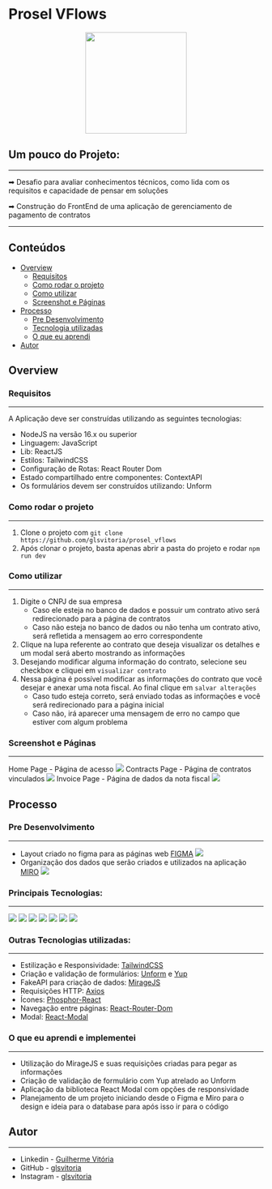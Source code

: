 # Prosel VFlows
<p align="center">
  <img src="https://img.icons8.com/plasticine/2x/circled-play.png" width="200px" height="200px"/></p>
<p align="center">

## Um pouco do Projeto:
---
➡ Desafio para avaliar conhecimentos técnicos, como lida com os requisitos e capacidade de pensar em soluções

➡ Construção do FrontEnd de uma aplicação de gerenciamento de pagamento de contratos

---
## Conteúdos

- [Overview](#overview)
  - [Requisitos](#requisitos)
  - [Como rodar o projeto](#como-rodar-o-projeto)
  - [Como utilizar](#como-utilizar-o-projeto)
  - [Screenshot e Páginas](#screenshot-paginas)
- [Processo](#processo)
  - [Pre Desenvolvimento](#pre-desenvolvimento)
  - [Tecnologia utilizadas](#tecnologias-utilizadas)
  - [O que eu aprendi](#oque-eu-aprendi)
- [Autor](#autor)

## Overview

### Requisitos
---
A Aplicação deve ser construídas utilizando as seguintes tecnologias:
   - NodeJS na versão 16.x ou superior
   - Linguagem: JavaScript
   - Lib: ReactJS
   - Estilos: TailwindCSS
   - Configuração de Rotas: React Router Dom
   - Estado compartilhado entre componentes: ContextAPI
   - Os formulários devem ser construídos utilizando: Unform

### Como rodar o projeto
---
   1. Clone o projeto com `git clone https://github.com/glsvitoria/prosel_vflows`
   2. Após clonar o projeto, basta apenas abrir a pasta do projeto e rodar `npm run dev`

### Como utilizar
---
   1. Digite o CNPJ de sua empresa
      - Caso ele esteja no banco de dados e possuir um contrato ativo será redirecionado para a página de contratos
      - Caso não esteja no banco de dados ou não tenha um contrato ativo, será refletida a mensagem ao erro correspondente
   2. Clique na lupa referente ao contrato que deseja visualizar os detalhes e um modal será aberto mostrando as informações
   3. Desejando modificar alguma informação do contrato, selecione seu checkbox e cliquei em `visualizar contrato`
   4. Nessa página é possível modificar as informações do contrato que você desejar e anexar uma nota fiscal. Ao final clique em `salvar alterações`
      - Caso tudo esteja correto, será enviado todas as informações e você será redirecionado para a página inicial
      - Caso não, irá aparecer uma mensagem de erro no campo que estiver com algum problema

### Screenshot e Páginas
---
Home Page - Página de acesso
![](./public/Home.jpg)
Contracts Page - Página de contratos vinculados
![](./public/Contracts.jpg)
Invoice Page - Página de dados da nota fiscal
![](./public/Invoices.jpg)

## Processo

### Pre Desenvolvimento
---
   - Layout criado no figma para as páginas web [FIGMA](https://www.figma.com/file/JkqBEKycqcIpi6iy4OfsKx/Prosel-VFlows?node-id=0%3A1&t=rPtY5COGQ8Cq5eUl-1)
   ![](./public/Figma.jpg)
   - Organização dos dados que serão criados e utilizados na aplicação [MIRO](https://miro.com/app/board/uXjVPqWx530=/?share_link_id=968923035230)
   ![](./public/Miro.jpg)

### Principais Tecnologias:
---
[<img src="https://img.shields.io/badge/HTML5-E34F26?style=for-the-badge&logo=html5&logoColor=white" />](https://github.com/glsvitoria)
[<img src="https://img.shields.io/badge/Sass-CC6699?style=for-the-badge&logo=sass&logoColor=white" />](https://github.com/glsvitoria)
[<img src="https://img.shields.io/badge/JavaScript-323330?style=for-the-badge&logo=javascript&logoColor=F7DF1E" />](https://github.com/glsvitoria)
[<img src="https://img.shields.io/badge/React-20232A?style=for-the-badge&logo=react&logoColor=61DAFB" />](https://github.com/glsvitoria)
[<img src="https://img.shields.io/badge/TypeScript-007ACC?style=for-the-badge&logo=typescript&logoColor=white" />](https://github.com/glsvitoria)
[<img src="https://img.shields.io/badge/React_Router-CA4245?style=for-the-badge&logo=react-router&logoColor=white" />](https://github.com/glsvitoria)
[<img src="https://img.shields.io/badge/Tailwind_CSS-38B2AC?style=for-the-badge&logo=tailwind-css&logoColor=white" />](https://github.com/glsvitoria)

### Outras Tecnologias utilizadas:
---
   - Estilização e Responsividade: [TailwindCSS](https://tailwindcss.com)
   - Criação e validação de formulários: [Unform](https://unform-rocketseat.vercel.app) e [Yup](https://unform-rocketseat.vercel.app/guides/validation)
   - FakeAPI para criação de dados: [MirageJS](https://miragejs.com)
   - Requisições HTTP: [Axios](https://axios-http.com/ptbr/)
   - Ícones: [Phosphor-React](https://phosphoricons.com)
   - Navegação entre páginas: [React-Router-Dom](https://reactrouter.com/en/main)
   - Modal: [React-Modal](https://www.npmjs.com/package/react-modal)

### O que eu aprendi e implementei
---
   - Utilização do MirageJS e suas requisições criadas para pegar as informações
   - Criação de validação de formulário com Yup atrelado ao Unform
   - Aplicação da biblioteca React Modal com opções de responsividade
   - Planejamento de um projeto iniciando desde o Figma e Miro para o design e ideia para o database para após isso ir para o código

## Autor
---
- Linkedin - [Guilherme Vitória](https://www.linkedin.com/in/glsvitoria/)
- GitHub - [glsvitoria](https://github.com/glsvitoria)
- Instagram - [glsvitoria](https://www.instagram.com/glsvitoria/)
